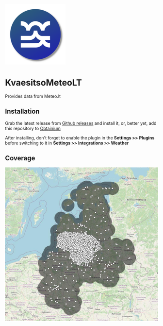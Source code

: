 <img src="https://github.com/leekleak/KvaesitsoMeteoLT/blob/master/branding/logo.png" width="200">

# KvaesitsoMeteoLT

Provides data from Meteo.lt

## Installation

Grab the latest release from [Github releases](https://github.com/leekleak/KvaesitsoMeteoLT/releases) and install it, or, better yet, add this repository to [Obtainium](https://github.com/ImranR98/Obtainium)

After installing, don't forget to enable the plugin in the __Settings >> Plugins__ before switching to it in __Settings >> Integrations >> Weather__

## Coverage

<img src="https://github.com/leekleak/KvaesitsoMeteoLT/blob/v1.0.0/branding/ForecastMap.jpeg">

